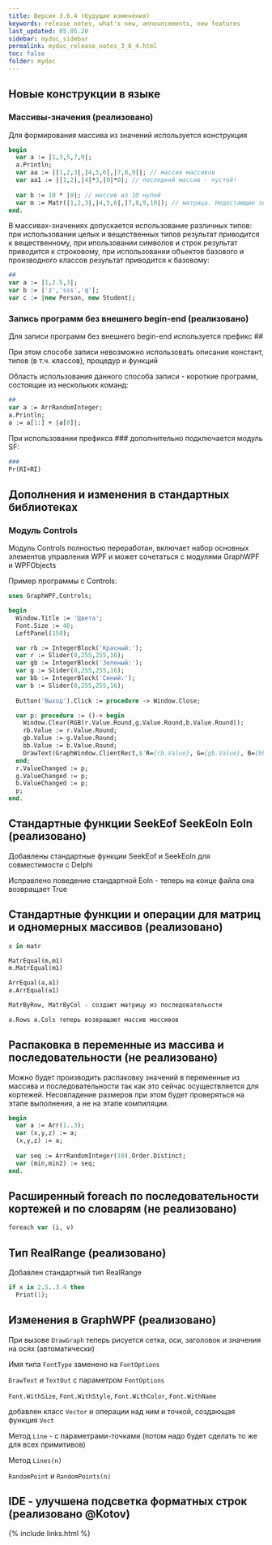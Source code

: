 ```yaml
---
title: Версия 3.6.4 (будущие изменения)
keywords: release notes, what's new, announcements, new features
last_updated: 05.05.20
sidebar: mydoc_sidebar
permalink: mydoc_release_notes_3_6_4.html
toс: false
folder: mydoc
---
```


## Новые конструкции в языке

### Массивы-значения (реализовано)

Для формирования массива из значений используется конструкция

```pascal
begin
  var a := |1,3,5,7,9|;
  a.Println;
  var aa := ||1,2,3|,|4,5,6|,|7,8,9||; // массив массивов
  var aa1 := ||1,2|,|4|*3,|0|*0|; // последний массив - пустой!
 
  var b := 10 * |0|; // массив из 10 нулей
  var m := Matr(|1,2,3|,|4,5,6|,|7,8,9,10|); // матрица. Недостающие элементы заполняются нулями
end.  
```

В массивах-значениях допускается использование различных типов: при использовании целых и вещественных типов результат приводится к вещественному, при ипользовании символов и строк результат приводится к строковому, при использовании объектов базового и производного классов результат приводится к базовому:

```pascal
##
var a := |1,2.5,3|;
var b := |'z','sss','q'|;
var c := |new Person, new Student|;
```

### Запись программ без внешнего begin-end (реализовано)

Для записи программ без внешнего begin-end используется префикс ##

При этом способе записи невозможно использовать описание констант, типов (в т.ч. классов), процедур и функций

Область использования данного способа записи - короткие программ, состоящие из нескольких команд:

```pascal
##
var a := ArrRandomInteger;
a.Println;
a := a[1:] + |a[0]|;
```

При использовании префикса ### дополнительно подключается модуль SF:

```pascal
###
Pr(RI+RI)
```

## Дополнения и изменения в стандартных библиотеках

### Модуль Controls

Модуль Controls полностью переработан, включает набор основных элементов управления WPF и может сочетаться с модулями GraphWPF и WPFObjects

Пример программы с Controls:

```pascal
uses GraphWPF,Controls;

begin
  Window.Title := 'Цвета';
  Font.Size := 40;
  LeftPanel(150);

  var rb := IntegerBlock('Красный:');
  var r := Slider(0,255,255,16);
  var gb := IntegerBlock('Зеленый:');
  var g := Slider(0,255,255,16);
  var bb := IntegerBlock('Синий:');
  var b := Slider(0,255,255,16);
  
  Button('Выход').Click := procedure -> Window.Close;

  var p: procedure := ()-> begin
    Window.Clear(RGB(r.Value.Round,g.Value.Round,b.Value.Round));
    rb.Value := r.Value.Round;
    gb.Value := g.Value.Round;
    bb.Value := b.Value.Round;
    DrawText(GraphWindow.ClientRect,$'R={rb.Value}, G={gb.Value}, B={bb.Value}');
  end;
  r.ValueChanged := p;
  g.ValueChanged := p;
  b.ValueChanged := p;
  p;
end.
```




## Стандартные функции SeekEof SeekEoln Eoln (реализовано)

Добавлены стандартные функции SeekEof и SeekEoln для совместимости с Delphi

Исправлено поведение стандартной Eoln - теперь на конце файла она возвращает True

## Стандартные функции и операции для матриц и одномерных массивов (реализовано)

```pascal
x in matr

MatrEqual(m,m1)
m.MatrEqual(m1)

ArrEqual(a,a1)
a.ArrEqual(a1)

MatrByRow, MatrByCol - создают матрицу из последовательости

a.Rows a.Cols теперь возвращают массив массивов
```

## Распаковка в переменные из массива и последовательности (не реализовано)

Можно будет производить распаковку значений в переменные из массива и последовательности так как это сейчас осуществляется для кортежей. Несовпадение размеров при этом будет проверяться на этапе выполнения, а не на этапе компиляции.

```pascal
begin
  var a := Arr(1..3);
  var (x,y,z) := a;
  (x,y,z) := a;
  
  var seq := ArrRandomInteger(10).Order.Distinct;
  var (min,min2) := seq;
end.
```

## Расширенный foreach по последовательности кортежей и по словарям (не реализовано)
```pascal
foreach var (i, v)
```

## Тип RealRange (реализовано)

Добавлен стандартный тип RealRange
```pascal
if x in 2.5..3.4 then
  Print(1);
```

## Изменения в GraphWPF (реализовано)

При вызове `DrawGraph` теперь рисуется сетка, оси, заголовок и значения на осях (автоматически)

Имя типа `FontType` заменено на `FontOptions`

`DrawText` и `TextOut` с параметром `FontOptions`

`Font.WithSize`, `Font.WithStyle`, `Font.WithColor`, `Font.WithName`

добавлен класс `Vector` и операции над ним и точкой, создающая функция `Vect`

Метод `Line` - с параметрами-точками (потом надо будет сделать то же для всех примитивов)

Метод `Lines(n)`

`RandomPoint` и `RandomPoints(n)`


## IDE - улучшена подсветка форматных строк (реализовано @Kotov)






{% include links.html %}

